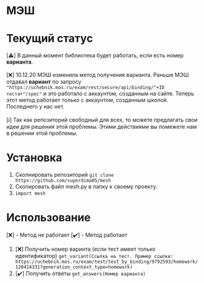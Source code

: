 # МЭШ

    
# Текущий статус
[:warning:] В данный момент библиотека будет работать, если есть номер **варианта**.</br></br>
[:x:] 10.12.20 МЭШ изменила метод получения варианта. Раньше МЭШ отдавал **вариант** по запросу `"https://uchebnik.mos.ru/exam/rest/secure/api/binding/"+ID теста+"/spec"` и это работало с аккаунтом, созданным на сайте. Теперь этот метод работает только с аккаунтом, созданным школой. Последнего у нас нет.</br></br>
[:information_source:] Так как репозиторий свободный для всех, то можете предлагать свои идеи для решения этой проблемы. Этими действиями вы помежете нам в решении этой проблемы.
    
# Установка
  1. Сколнировать репозиторий `git clone https://github.com/superdima05/mesh`
  2. Скопировать файл mesh.py в папку к своему проекту.
  3. `import mesh`
  
# Использование
  [:x:] - Метод не работает
  [:heavy_check_mark:] - Метод работает
  1. [:x:] Получить номер варинта (если тест имеет только идентификатор) `get_variant(Cсылка на тест. Пример ссылки: https://uchebnik.mos.ru/exam/test/test_by_binding/9792593/homework/120414331?generation_context_type=homework)`
  2. [:heavy_check_mark:] Получить ответы `get_answers(Номер варианта)`
